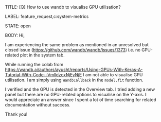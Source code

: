TITLE:
[Q] How to use wandb to visualise GPU utilisation?

LABEL:
feature_request,c:system-metrics

STATE:
open

BODY:
Hi,

I am experiencing the same problem as mentioned in an unresolved but closed issue (https://github.com/wandb/wandb/issues/1373) i.e. no GPU-related plot in the system tab. 

While running the colab from https://wandb.ai/authors/ayusht/reports/Using-GPUs-With-Keras-A-Tutorial-With-Code--VmlldzoxNjEyNjE I am not able to visualise GPU utilisation. I am simply using `WandbCallback` in the `model.fit` function.

I verified and the GPU is detected in the Overview tab. I tried adding a new panel but there are no GPU-related options to visualise on the Y-axis. I would appreciate an answer since I spent a lot of time searching for related documentation without success. 

Thank you!

